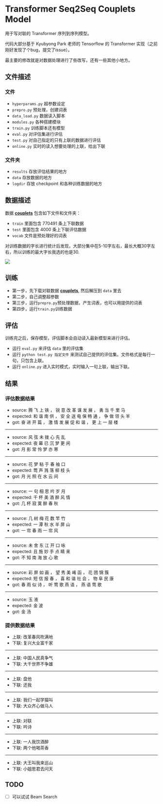 # Transformer Seq2Seq Couplets Model

用于写对联的 Transformer 序列到序列模型。

代码大部分基于 Kyubyong Park 老师的 Tensorflow 的 Transformer 实现（之前刚好发现了个bug，提交了issue）。

最主要的修改就是对数据处理进行了些改写，还有一些其他小地方。

## 文件描述

### 文件

  * `hyperparams.py` 超参数设定
  * `prepro.py` 预处理，创建词表
  * `data_load.py` 数据读入脚本
  * `modules.py` 各种搭建模块
  * `train.py` 训练脚本还有模型
  * `eval.py` 对评估集进行评估
  * `test.py` 对自己指定的只有上联的数据进行评估
  * `online.py` 实时的读入想要处理的上联，给出下联

### 文件夹

  * `results` 存放评估结果的地方
  * `data` 存放数据的地方
  * `logdir` 存放 checkpoint 和各种训练数据的地方

## 数据描述

数据 [**couplets**](https://drive.google.com/file/d/13cJWWp_ST2Xqt76pEr5ZWa6LVJwGYC4-/view?usp=sharing) 包含如下文件和文件夹：

- `train` 里面包含 770491 条上下联数据
- `test` 里面包含 4000 条上下联评估数据
- `vocab` 文件是预处理好的词表

对训练数据的字长进行统计后发现，大部分集中在5-10字左右，最长大概30字左右，所以训练的最大字长我选的也是30.

![](https://upload-images.jianshu.io/upload_images/4787675-38a5c92644e1864d.png?imageMogr2/auto-orient/strip%7CimageView2/2/w/1240)

## 训练
* 第一步，先下载对联数据 [**couplets**](https://drive.google.com/file/d/13cJWWp_ST2Xqt76pEr5ZWa6LVJwGYC4-/view?usp=sharing), 然后解压到 `data` 里去
* 第二步，自己调整超参数
* 第三步，运行`prepro.py`预处理数据，产生词表，也可以用提供的词表
* 第四步，运行`train.py`训练数据

## 评估

训练完之后，保存模型，评估脚本会自动读入最新模型来进行评估。

  * 运行 `eval.py` 来评估 `data` 里的评估集
  * 运行 `python test.py 指定文件` 来测试自己提供的评估集。文件格式是每行一句，只包含上联。
  * 运行 `online.py` 进入实时模式，实时输入一句上联，输出下联。

## 结果

### 评估数据结果

- source: 腾 飞 上 铁 ， 锐 意 改 革 谋 发 展 ， 勇 当 千 里 马 
- expected: 和 谐 南 供 ， 安 全 送 电 保 畅 通 ， 争 做 领 头 羊 
- got: 奋 进 开 篇 ， 激 情 发 展 促 和 谐 ， 更 上 一 层 楼

----

- source: 风 弦 未 拨 心 先 乱 
- expected: 夜 幕 已 沉 梦 更 闲 
- got: 月 影 常 怜 梦 亦 寒

----


- source: 花 梦 粘 于 春 袖 口 
- expected: 莺 声 溅 落 柳 枝 头 
- got: 月 光 照 在 水 云 间

----

- source: 一 句 相 思 吟 岁 月 
- expected: 千 杯 美 酒 醉 风 情 
- got: 几 杯 寂 寞 醉 春 秋

----


- source: 几 树 梅 花 数 竿 竹 
- expected: 一 潭 秋 水 半 屏 山 
- got: 一 帘 春 雨 一 帘 风

---


- source: 未 舍 东 江 开 口 咏 
- expected: 且 施 妙 手 点 睛 来 
- got: 不 知 南 海 放 心 歌

----


- source: 彩 屏 如 画 ， 望 秀 美 崤 函 ， 花 团 锦 簇 
- expected: 短 信 报 春 ， 喜 和 谐 社 会 ， 物 阜 民 康 
- got: 春 雨 似 诗 ， 听 莺 歌 燕 语 ， 燕 语 莺 歌

----


- source: 玉 液 
- expected: 金 波 
- got: 金 汤

### 提供数据结果

- 上联: 改革春风吹满地 
- 下联: 复兴大业富千家

----

-  上联: 中国人民真争气
-  下联: 大千世界不争雄

----


- 上联: 盘他  
- 下联: 还我   

----


- 上联: 我们一起学猫叫  
- 下联: 大众齐心做马人    

----


- 上联: 对联  
- 下联: 吟诗    

----


- 上联: 一人我饮酒醉  
- 下联: 两个他喝茶香    

----


- 上联: 大王叫我来巡山  
- 下联: 小姐思君去问天

## TODO

- [ ] 可以试试 Beam Search